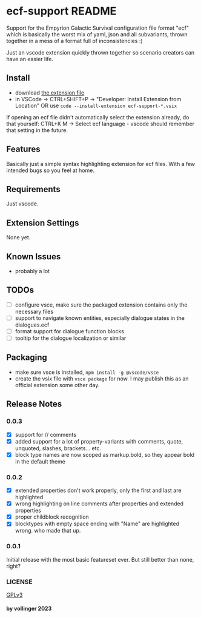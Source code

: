 # ecf-support README

Support for the Empyrion Galactic Survival configuration file format "ecf" which is basically the worst
mix of yaml, json and all subvariants, thrown together in a mess of a format full of inconsistencies :)

Just an vscode extension quickly thrown together so scenario creators can have an easier life.

## Install
- download [the extension file](ecf-support-0.0.3.vsix)
- in VSCode -> CTRL+SHIFT+P -> "Developer: Install Extension from Location" OR
use `code --install-extension ecf-support-*.vsix`

If opening an ecf file didn't automatically select the extension already, do that yourself:
CTRL+K M -> Select ecf language - vscode should remember that setting in the future.

## Features

Basically just a simple syntax highlighting extension for ecf files. With a few intended bugs so you feel at home.

## Requirements

Just vscode.

## Extension Settings

None yet.

## Known Issues

- probably a lot

## TODOs

- [ ] configure vsce, make sure the packaged extension contains only the necessary files
- [ ] support to navigate known entities, especially dialogue states in the dialogues.ecf
- [ ] format support for dialogue function blocks
- [ ] tooltip for the dialogue localization or similar

## Packaging

* make sure vsce is installed, `npm install -g @vscode/vsce`
* create the vsix file with `vsce package` for now. I may publish this as an official extension some other day.

## Release Notes

### 0.0.3
- [x] support for // comments
- [x] added support for a lot of property-variants with comments, quote, unquoted, slashes, brackets... etc.
- [x] block type names are now scoped as markup.bold, so they appear bold in the default theme

### 0.0.2
- [x] extended properties don't work properly, only the first and last are highlighted
- [x] wrong highlighting on line comments after properties and extended properties
- [x] proper childblock recognition
- [x] blocktypes with empty space ending with "Name" are highlighted wrong. who made that up.
### 0.0.1
Initial release with the most basic featureset ever. But still better than none, right?


### LICENSE
[GPLv3](LICENSE)

#### by vollinger 2023
